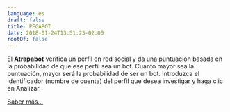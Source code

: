 ```yaml
---
language: es
draft: false
title: PEGABOT
date: 2018-01-24T13:51:23-02:00
rootOf: false
---
```

El **Atrapabot** verifica un perfil en red social y da una puntuación basada en la probabilidad de que ese perfil sea un bot. Cuanto mayor sea la puntuación, mayor será la probabilidad de ser un bot. Introduzca el identificador (nombre de cuenta) del perfil que desea investigar y haga clic en Analizar.

[Saber más...](/faq/)